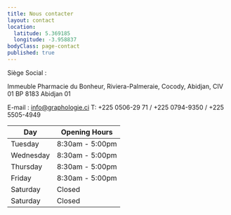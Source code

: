 ```yaml
---
title: Nous contacter
layout: contact
location:
  latitude: 5.369185
  longitude: -3.958837
bodyClass: page-contact
published: true
---
```


Siège Social : 

Immeuble Pharmacie du Bonheur,
Riviera-Palmeraie, 
Cocody,
Abidjan, 
CIV 01 BP 8183 Abidjan 01 

E-mail : info@graphologie.ci 
T: +225 0506-29 71 / +225 0794-9350 / +225 5505-4949

| Day       | Opening Hours   |
| --------- | --------------- |
| Tuesday   | 8:30am - 5:00pm |
| Wednesday | 8:30am - 5:00pm |
| Thursday  | 8:30am - 5:00pm |
| Friday    | 8:30am - 5:00pm |
| Saturday  | Closed          |
| Saturday  | Closed          |
